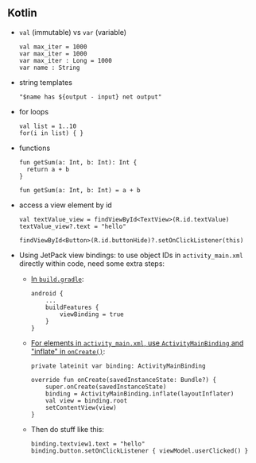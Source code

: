 ## Kotlin

- `val` (immutable) vs `var` (variable)

   ```{kotlin}
   val max_iter = 1000
   var max_iter = 1000
   var max_iter : Long = 1000
   var name : String
   ```

- string templates

  ```{kotlin}
  "$name has ${output - input} net output"
  ```

- for loops

  ```{kotlin}
  val list = 1..10
  for(i in list) { }
  ```

- functions

  ```{kotlin}
  fun getSum(a: Int, b: Int): Int {
    return a + b
  }

  fun getSum(a: Int, b: Int) = a + b
  ```

- access a view element by id

  ```{kotlin}
  val textValue_view = findViewById<TextView>(R.id.textValue)
  textValue_view?.text = "hello"

  findViewById<Button>(R.id.buttonHide)?.setOnClickListener(this)
  ```

- Using JetPack view bindings: to use object IDs in
  `activity_main.xml` directly within code, need some extra steps:


  - [In `build.gradle`](https://developer.android.com/topic/libraries/view-binding/migration):

    ```{kotlin}
    android {
        ...
        buildFeatures {
            viewBinding = true
        }
    }
    ```

  - [For elements in `activity_main.xml`, use `ActivityMainBinding` and "inflate" in `onCreate()`](https://developer.android.com/topic/libraries/view-binding#usage):

    ```{kotlin}
    private lateinit var binding: ActivityMainBinding

    override fun onCreate(savedInstanceState: Bundle?) {
        super.onCreate(savedInstanceState)
        binding = ActivityMainBinding.inflate(layoutInflater)
        val view = binding.root
        setContentView(view)
    }
    ```

  - Then do stuff like this:

    ```{kotlin}
    binding.textview1.text = "hello"
    binding.button.setOnClickListener { viewModel.userClicked() }
    ```
